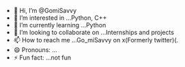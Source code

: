 - 👋 Hi, I’m @GomiSavvy
- 👀 I’m interested in ...Python, C++
- 🌱 I’m currently learning ...Python 
- 💞️ I’m looking to collaborate on ...Internships and projects
- 📫 How to reach me ...Go_miSavvy on x(Formerly twitter)(.
- 😄 Pronouns: ...
- ⚡ Fun fact: ...not fun

<!---
GomiSavvy/GomiSavvy is a ✨ special ✨ repository because its `README.md` (this file) appears on your GitHub profile.
You can click the Preview link to take a look at your changes.
--->
